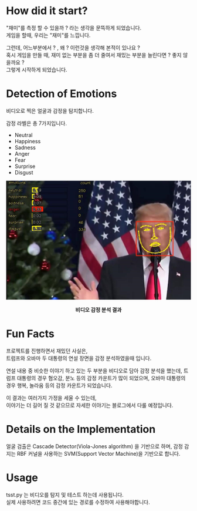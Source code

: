 # How did it start?

"재미"를 측정 할 수 있을까 ?  라는 생각을 문뜩하게 되었습니다.  
게임을 할때, 우리는 "재미"를 느낍니다.  

그런데, 어느부분에서 ? , 왜 ? 이런것을 생각해 본적이 있나요 ?  
혹시 게임을 만들 때,  재미 없는 부분을 좀 더 줄여서 재밌는 부분을 늘린다면 ? 좋지 않을까요 ?   
그렇게 시작하게 되었습니다. 

# Detection of Emotions  
비디오로 찍은 얼굴과 감정을 탐지합니다.  

감정 라벨은 총 7가지입니다.  

- Neutral   
- Happiness   
- Sadness   
- Anger  
- Fear  
- Surprise  
- Disgust  

![](./img/Trump.png)  
**<center>비디오 감정 분석 결과</center>**  

# Fun Facts  
프로젝트를 진행하면서 재밌던 사실은,  
트럼프와 오바마 두 대통령의 연설 장면을 감정 분석하였을때 입니다.

연설 내용 중 비슷한 이야기 하고 있는 두 부분을 비디오로 담아 감정 분석을 했는데, 트럼프 대통령의 경우 혐오감, 분노 등의 감정 카운트가 많이 되었으며, 오바마 대통령의 경우 행복, 놀라움 등의 감정 카운트가 되었습니다.

이 결과는 여러가지 가정을 세울 수 있는데,   
이야기는 더 길어 질 것 같으므로 자세한 이야기는 블로그에서 다룰 예정입니다.   

# Details on the Implementation
얼굴 검출은 Cascade Detector(Viola-Jones algorithm) 을 기반으로 하며, 감정 감지는 RBF 커널을 사용하는 SVM(Support Vector Machine)을 기반으로 합니다.

# Usage
tsst.py 는 비디오를 탐지 및 테스트 하는데 사용됩니다.  
실제 사용하려면 코드 중간에 있는 경로를 수정하여 사용해야합니다.  
